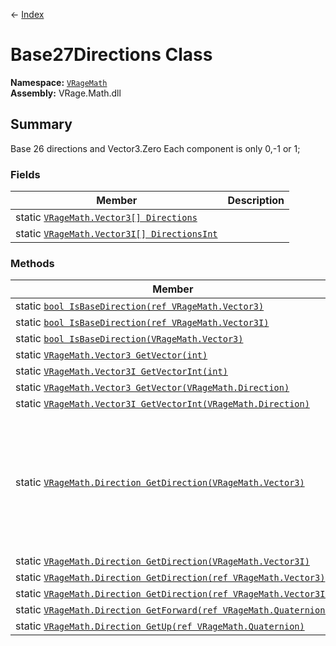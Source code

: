 ← [Index](index)
# Base27Directions Class
**Namespace:** [`VRageMath`](VRageMath)  
**Assembly:** VRage.Math.dll  
## Summary
Base 26 directions and Vector3.Zero Each component is only 0,-1 or 1;
### Fields
|Member|Description|
|---|---|
|static [`VRageMath.Vector3[] Directions`](VRageMath.Directions)||
|static [`VRageMath.Vector3I[] DirectionsInt`](VRageMath.DirectionsInt)||
### Methods
|Member|Description|
|---|---|
|static [`bool IsBaseDirection(ref VRageMath.Vector3)`](VRageMath.IsBaseDirection)||
|static [`bool IsBaseDirection(ref VRageMath.Vector3I)`](VRageMath.IsBaseDirection)||
|static [`bool IsBaseDirection(VRageMath.Vector3)`](VRageMath.IsBaseDirection)||
|static [`VRageMath.Vector3 GetVector(int)`](VRageMath.GetVector)||
|static [`VRageMath.Vector3I GetVectorInt(int)`](VRageMath.GetVectorInt)||
|static [`VRageMath.Vector3 GetVector(VRageMath.Direction)`](VRageMath.GetVector)||
|static [`VRageMath.Vector3I GetVectorInt(VRageMath.Direction)`](VRageMath.GetVectorInt)||
|static [`VRageMath.Direction GetDirection(VRageMath.Vector3)`](VRageMath.GetDirection)|Vector must be normalized, allowed values for components are: 0, 1, -1, 0.707, -0.707, 0.577, -0.577|
|static [`VRageMath.Direction GetDirection(VRageMath.Vector3I)`](VRageMath.GetDirection)||
|static [`VRageMath.Direction GetDirection(ref VRageMath.Vector3)`](VRageMath.GetDirection)||
|static [`VRageMath.Direction GetDirection(ref VRageMath.Vector3I)`](VRageMath.GetDirection)||
|static [`VRageMath.Direction GetForward(ref VRageMath.Quaternion)`](VRageMath.GetForward)||
|static [`VRageMath.Direction GetUp(ref VRageMath.Quaternion)`](VRageMath.GetUp)||
